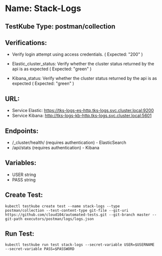 # Name: Stack-Logs

## TestKube Type: postman/collection

## Verifications:

- Verify login attempt using access credentials. ( Expected: "200" )

- Elastic_cluster_status: Verify whether the cluster status returned by the api is as expected ( Expected: "green" )
 
- Kibana_status: Verify whether the cluster status returned by the api is as expected ( Expected: "green" )

## URL:

- Service Elastic: https://tks-logs-es-http.tks-logs.svc.cluster.local:9200
- Service Kibana: http://tks-logs-kb-http.tks-logs.svc.cluster.local:5601

## Endpoints:

- /_cluster/health/ (requires authentication) - ElasticSearch
- /api/stats (requires authentication) - Kibana

## Variables:

- USER string
- PASS string

## Create Test:

```
kubectl testkube create test --name stack-logs --type postman/collection --test-content-type git-file --git-uri https://github.com/cloud104/automated-tests.git --git-branch master --git-path executors/postman/logs/logs.json
```

## Run Test:

```
kubectl testkube run test stack-logs --secret-variable USER=$USERNAME --secret-variable PASS=$PASSWORD 
```
